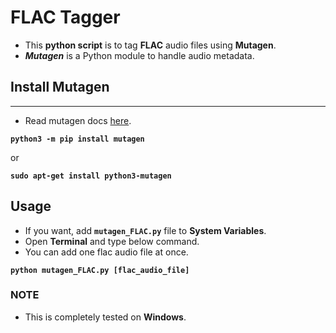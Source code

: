 # **FLAC Tagger**

- This **python script** is to tag **FLAC** audio files using **Mutagen**.
- ***Mutagen*** is a Python module to handle audio metadata.

## **Install Mutagen**
--------------------------

- Read mutagen docs [here](https://www.fosshub.com/MKVToolNix.html).

**`python3 -m pip install mutagen`**

or

**`sudo apt-get install python3-mutagen`**

## **Usage**

- If you want, add **`mutagen_FLAC.py`** file to **System Variables**.
- Open **Terminal** and type below command.
- You can add one flac audio file at once.

**`python mutagen_FLAC.py [flac_audio_file]`**

### **NOTE**
- This is completely tested on **Windows**.